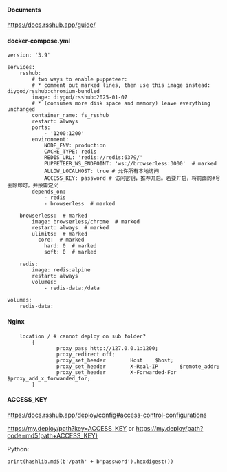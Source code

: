 #### Documents
https://docs.rsshub.app/guide/

#### docker-compose.yml
```
version: '3.9'

services:
    rsshub:
        # two ways to enable puppeteer:
        # * comment out marked lines, then use this image instead: diygod/rsshub:chromium-bundled
        image: diygod/rsshub:2025-01-07
        # * (consumes more disk space and memory) leave everything unchanged
        container_name: fs_rsshub
        restart: always
        ports:
            - '1200:1200'
        environment:
            NODE_ENV: production
            CACHE_TYPE: redis
            REDIS_URL: 'redis://redis:6379/'
            PUPPETEER_WS_ENDPOINT: 'ws://browserless:3000'  # marked
            ALLOW_LOCALHOST: true # 允许所有本地访问
            ACCESS_KEY: password # 访问密钥，推荐开启。若要开启，将前面的#号去除即可，并按需定义
        depends_on:
            - redis
            - browserless  # marked

    browserless:  # marked
        image: browserless/chrome  # marked
        restart: always  # marked
        ulimits:  # marked
          core:  # marked
            hard: 0  # marked
            soft: 0  # marked

    redis:
        image: redis:alpine
        restart: always
        volumes:
            - redis-data:/data

volumes:
    redis-data:
```

#### Nginx
```
    location / # cannot deploy on sub folder?
        {
                proxy_pass http://127.0.0.1:1200;
                proxy_redirect off;
                proxy_set_header        Host    $host;
                proxy_set_header        X-Real-IP       $remote_addr;
                proxy_set_header        X-Forwarded-For $proxy_add_x_forwarded_for;
        }
```

#### ACCESS_KEY
https://docs.rsshub.app/deploy/config#access-control-configurations

https://my.deploy/path?key=ACCESS_KEY
or
https://my.deploy/path?code=md5(path+ACCESS_KEY)

Python:
```
print(hashlib.md5(b'/path' + b'password').hexdigest())
```
